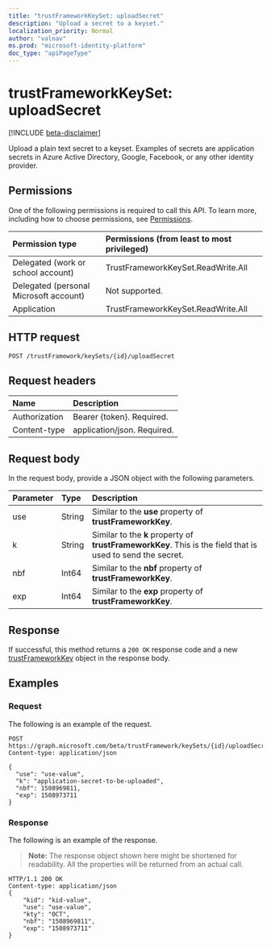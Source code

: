 ```yaml
---
title: "trustFrameworkKeySet: uploadSecret"
description: "Upload a secret to a keyset."
localization_priority: Normal
author: "valnav"
ms.prod: "microsoft-identity-platform"
doc_type: "apiPageType"
---
```


# trustFrameworkKeySet: uploadSecret

[!INCLUDE [beta-disclaimer](../../includes/beta-disclaimer.md)]

Upload a plain text secret to a keyset. Examples of secrets are application secrets in Azure Active Directory, Google, Facebook, or any other identity provider.

## Permissions

One of the following permissions is required to call this API. To learn more, including how to choose permissions, see [Permissions](/graph/permissions-reference).

| Permission type                        | Permissions (from least to most privileged) |
|:---------------------------------------|:--------------------------------------------|
| Delegated (work or school account)     | TrustFrameworkKeySet.ReadWrite.All |
| Delegated (personal Microsoft account) | Not supported. |
| Application                            | TrustFrameworkKeySet.ReadWrite.All |

## HTTP request

<!-- { "blockType": "ignored" } -->

```http
POST /trustFramework/keySets/{id}/uploadSecret
```

## Request headers

| Name          | Description   |
|:--------------|:--------------|
| Authorization | Bearer {token}. Required. |
| Content-type  | application/json. Required. |

## Request body

In the request body, provide a JSON object with the following parameters.

| Parameter    | Type        | Description |
|:-------------|:------------|:------------|
|use|String|Similar to the **use** property of **trustFrameworkKey**.|
|k|String|Similar to the **k** property of **trustFrameworkKey**. This is the field that is used to send the secret.|
|nbf|Int64|Similar to the **nbf** property of **trustFrameworkKey**.|
|exp|Int64|Similar to the **exp** property of **trustFrameworkKey**.|

## Response

If successful, this method returns a `200 OK` response code and a new [trustFrameworkKey](../resources/trustframeworkkey.md) object in the response body.

## Examples

### Request

The following is an example of the request.
<!-- {
  "blockType": "request",
  "name": "trustframeworkkeyset_uploadsecret"
}-->

```http
POST https://graph.microsoft.com/beta/trustFramework/keySets/{id}/uploadSecret
Content-type: application/json

{
  "use": "use-value",
  "k": "application-secret-to-be-uploaded",
  "nbf": 1508969811,
  "exp": 1508973711
}
```

### Response

The following is an example of the response.

> **Note:** The response object shown here might be shortened for readability. All the properties will be returned from an actual call.

<!-- {
  "blockType": "response",
  "truncated": true,
  "@odata.type": "microsoft.graph.trustFrameworkKey"
} -->

```http
HTTP/1.1 200 OK
Content-type: application/json
{
	"kid": "kid-value",
	"use": "use-value",
	"kty": "OCT",
	"nbf": "1508969811",
	"exp": "1508973711"
}
```

<!-- uuid: 16cd6b66-4b1a-43a1-adaf-3a886856ed98
2019-02-04 14:57:30 UTC -->
<!-- {
  "type": "#page.annotation",
  "description": "trustFrameworkKeySet: uploadSecret",
  "keywords": "",
  "section": "documentation",
  "tocPath": ""
}-->
